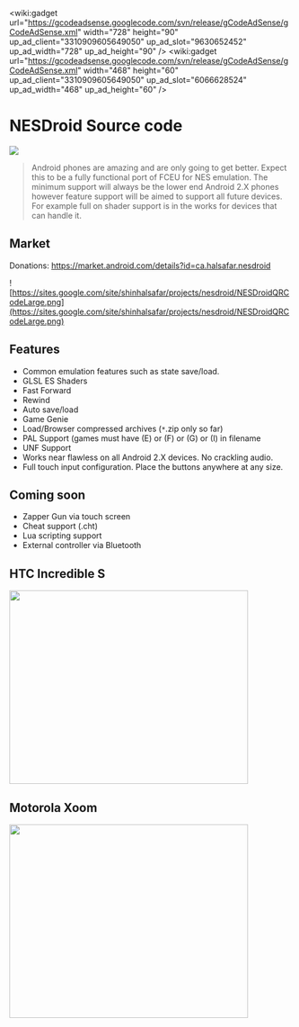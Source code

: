 <wiki:gadget url="https://gcodeadsense.googlecode.com/svn/release/gCodeAdSense/gCodeAdSense.xml" width="728" height="90" up\_ad\_client="3310909605649050" up\_ad\_slot="9630652452"  up\_ad\_width="728" up\_ad\_height="90" />
<wiki:gadget url="https://gcodeadsense.googlecode.com/svn/release/gCodeAdSense/gCodeAdSense.xml" width="468" height="60" up\_ad\_client="3310909605649050" up\_ad\_slot="6066628524"  up\_ad\_width="468" up\_ad\_height="60" />


# NESDroid Source code #

[![](https://www.paypal.com/en_US/i/btn/btn_donateCC_LG.gif)](https://www.paypal.com/cgi-bin/webscr?cmd=_donations&business=C6TY9G5L8EZCJ&lc=CA&item_name=Halsafar&item_number=HAL&currency_code=CAD)

> Android phones are amazing and are only going to get better.  Expect this to be a fully functional port of FCEU for NES emulation.  The minimum support will always be the lower end Android 2.X phones however feature support will be aimed to support all future devices.  For example full on shader support is in the works for devices that can handle it.


## Market ##
Donations:
https://market.android.com/details?id=ca.halsafar.nesdroid

![https://sites.google.com/site/shinhalsafar/projects/nesdroid/NESDroidQRCodeLarge.png](https://sites.google.com/site/shinhalsafar/projects/nesdroid/NESDroidQRCodeLarge.png)


## Features ##
  * Common emulation features such as state save/load.
  * GLSL ES Shaders
  * Fast Forward
  * Rewind
  * Auto save/load
  * Game Genie
  * Load/Browser compressed archives (`*`.zip only so far)
  * PAL Support (games must have (E) or (F) or (G) or (I) in filename
  * UNF Support
  * Works near flawless on all Android 2.X devices.  No crackling audio.
  * Full touch input configuration.  Place the buttons anywhere at any size.


## Coming soon ##
  * Zapper Gun via touch screen
  * Cheat support (.cht)
  * Lua scripting support
  * External controller via Bluetooth


## HTC Incredible S ##
<a href='http://www.youtube.com/watch?feature=player_embedded&v=gbSdmY0fKW0' target='_blank'><img src='http://img.youtube.com/vi/gbSdmY0fKW0/0.jpg' width='425' height=344 /></a>


## Motorola Xoom ##
<a href='http://www.youtube.com/watch?feature=player_embedded&v=t9STnD_GQZk' target='_blank'><img src='http://img.youtube.com/vi/t9STnD_GQZk/0.jpg' width='425' height=344 /></a>